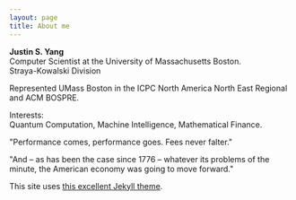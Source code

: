 ```yaml
---
layout: page
title: About me
---
```


**Justin S. Yang**<br>
Computer Scientist at the University of Massachusetts Boston.<br>
Straya-Kowalski Division

Represented UMass Boston in the ICPC North America North East Regional and ACM BOSPRE. 

Interests:<br>
Quantum Computation, Machine Intelligence, Mathematical Finance.


"Performance comes, performance goes. Fees never falter."

"And – as has been the case since 1776 – whatever its problems of the minute, the American economy was going to move forward."

This site uses [this excellent Jekyll theme](https://github.com/getmicah/blog). 
